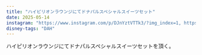 ```yaml
---
title: "ハイピリオンラウンジにてドナパルスペシャルスイーツセット"
date: 2025-05-14
instagram: "https://www.instagram.com/p/DJnYztVTTk3/?img_index=1, https://www.instagram.com/p/DJnwuuDTl10/?img_index=1"
disney-tags: "DAH"
---
```


ハイピリオンラウンジにてドナパルスペシャルスイーツセットを頂く。